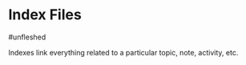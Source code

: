 # Index Files
#unfleshed

Indexes link everything related to a particular topic, note, activity, etc.
